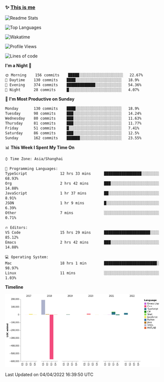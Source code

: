 <!--

**icyzeroice/icyzeroice** is a ✨ _special_ ✨ repository because its `README.md` (this file) appears on your GitHub profile.

Here are some ideas to get you started:

- 🔭 I’m currently working on ...
- 🌱 I’m currently learning ...
- 👯 I’m looking to collaborate on ...
- 🤔 I’m looking for help with ...
- 💬 Ask me about ...
- 📫 How to reach me: ...
- 😄 Pronouns: ...
- ⚡ Fun fact: ...

-->

### ✨ [This is me](https://shakugan.fandom.com/wiki/Serment)

![Readme Stats](https://github-readme-stats.vercel.app/api?username=icyzeroice)

![Top Languages](https://github-readme-stats.vercel.app/api/top-langs/?username=icyzeroice&exclude_repo=scutie2015-digimon&layout=compact&langs_count=5)

![Wakatime](https://github-readme-stats.vercel.app/api/wakatime?username=icyzeroice)

<!--START_SECTION:waka-->
![Profile Views](http://img.shields.io/badge/Profile%20Views-0-blue)

![Lines of code](https://img.shields.io/badge/From%20Hello%20World%20I%27ve%20Written--293%20Thousand%20lines%20of%20code-blue)

**I'm a Night 🦉** 

```text
🌞 Morning    156 commits    █████░░░░░░░░░░░░░░░░░░░░   22.67% 
🌆 Daytime    130 commits    ████░░░░░░░░░░░░░░░░░░░░░   18.9% 
🌃 Evening    374 commits    █████████████░░░░░░░░░░░░   54.36% 
🌙 Night      28 commits     █░░░░░░░░░░░░░░░░░░░░░░░░   4.07%

```
📅 **I'm Most Productive on Sunday** 

```text
Monday       130 commits    ████░░░░░░░░░░░░░░░░░░░░░   18.9% 
Tuesday      98 commits     ███░░░░░░░░░░░░░░░░░░░░░░   14.24% 
Wednesday    80 commits     ███░░░░░░░░░░░░░░░░░░░░░░   11.63% 
Thursday     81 commits     ███░░░░░░░░░░░░░░░░░░░░░░   11.77% 
Friday       51 commits     █░░░░░░░░░░░░░░░░░░░░░░░░   7.41% 
Saturday     86 commits     ███░░░░░░░░░░░░░░░░░░░░░░   12.5% 
Sunday       162 commits    ██████░░░░░░░░░░░░░░░░░░░   23.55%

```


📊 **This Week I Spent My Time On** 

```text
⌚︎ Time Zone: Asia/Shanghai

💬 Programming Languages: 
TypeScript               12 hrs 33 mins      █████████████████░░░░░░░░   68.93% 
Org                      2 hrs 42 mins       ███░░░░░░░░░░░░░░░░░░░░░░   14.88% 
JavaScript               1 hr 37 mins        ██░░░░░░░░░░░░░░░░░░░░░░░   8.91% 
JSON                     1 hr 9 mins         █░░░░░░░░░░░░░░░░░░░░░░░░   6.39% 
Other                    7 mins              ░░░░░░░░░░░░░░░░░░░░░░░░░   0.71%

🔥 Editors: 
VS Code                  15 hrs 29 mins      █████████████████████░░░░   85.12% 
Emacs                    2 hrs 42 mins       ███░░░░░░░░░░░░░░░░░░░░░░   14.88%

💻 Operating System: 
Mac                      18 hrs 1 min        ████████████████████████░   98.97% 
Linux                    11 mins             ░░░░░░░░░░░░░░░░░░░░░░░░░   1.03%

```

**Timeline**

![Chart not found](https://raw.githubusercontent.com/icyzeroice/icyzeroice/main/charts/bar_graph.png) 


 Last Updated on 04/04/2022 16:39:50 UTC
<!--END_SECTION:waka-->

<!--

### Related
- https://github.com/abhisheknaiidu/awesome-github-profile-readme
- https://github.com/coderjojo/creative-profile-readme
- https://github.com/elangosundar/awesome-README-templates
- https://github.com/durgeshsamariya/awesome-github-profile-readme-templates
- https://github.com/anmol098/waka-readme-stats

-->
